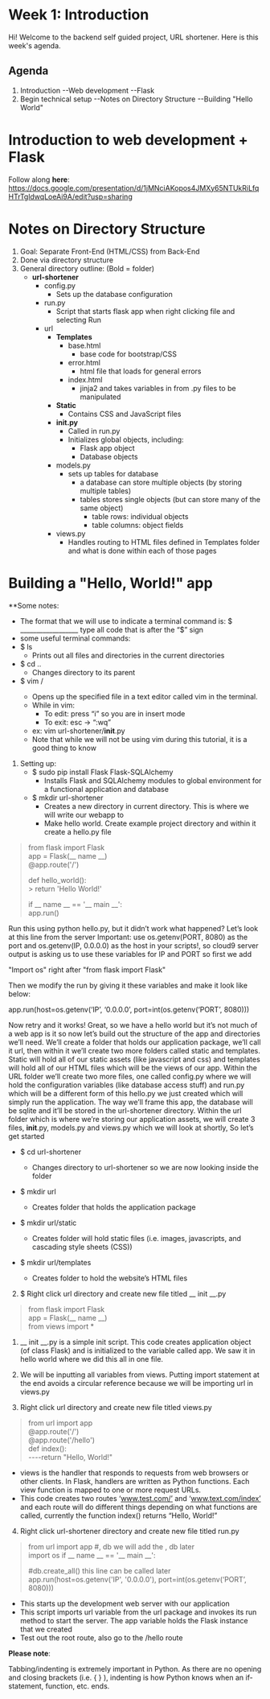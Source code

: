 # Week 1: Introduction

Hi! Welcome to the backend self guided project, URL shortener. Here is this week's agenda.

## Agenda
1. Introduction
	--Web development
	--Flask
2. Begin technical setup
	--Notes on Directory Structure
	--Building "Hello World"

# Introduction to web development + Flask

Follow along **here**: https://docs.google.com/presentation/d/1jMNciAKopos4JMXy65NTUkRiLfqHTrTgldwqLoeAi9A/edit?usp=sharing

# Notes on Directory Structure

1.  Goal: Separate Front-End (HTML/CSS) from Back-End
2.  Done via directory structure
3.  General directory outline: (Bold = folder)
	-   **url-shortener**
		-   config.py
			-   Sets up the database configuration
		-   run.py
			-   Script that starts flask app when right clicking file and selecting Run
		-   url
			-   **Templates**
				-   base.html
					-   base code for bootstrap/CSS
				-   error.html
					-   html file that loads for general errors
				-   index.html
					-   jinja2 and takes variables in from .py files to be manipulated
			-   **Static**
				-   Contains CSS and JavaScript files
			-   **__init__.py**
				-   Called in run.py    
				-   Initializes global objects, including:
					-   Flask app object    
					-   Database objects
			-   models.py
				-   sets up tables for database
					-   a database can store multiple objects (by storing multiple tables)
					-   tables stores single objects (but can store many of the same object)
						-   table rows: individual objects
						-   table columns: object fields
			-   views.py
				-   Handles routing to HTML files defined in Templates folder and what is done within each of those pages

# Building a "Hello, World!" app

**Some notes:
-   The format that we will use to indicate a terminal command is:
$ __________________
type all code that is after the “$” sign
-   some useful terminal commands:
-   $ ls
	-   Prints out all files and directories in the current directories
-   $ cd ..
	-   Changes directory to its parent
-   $ vim <filedirectory>/<filename>
	-   Opens up the specified file in a text editor called vim in the terminal.
	-   While in vim:
		-   To edit:  press “i”  so you are in insert mode
		-   To exit:  esc -> “:wq”
	-   ex: vim url-shortener/__init__.py
	-   Note that while we will not be using vim during this tutorial, it is a good thing to know
1.  Setting up:
	- $ sudo pip install Flask Flask-SQLAlchemy
		- Installs Flask and SQLAlchemy modules to global environment for a functional application and database
	- $ mkdir url-shortener
		- Creates a new directory in current directory. This is where we will write our webapp to
		- Make hello world. Create example project directory and within it create a hello.py file

> 	from flask import Flask  
>  app = Flask(__ name __)    
>  @app.route('/')  
> 
>  def  hello_world():  
	>  return  'Hello World!'  
> 
> if  __ name __  ==  '__ main __':   
	app.run()

Run this using python hello.py, but it didn’t work what happened? Let’s look at this line from the server Important: use os.getenv(PORT, 8080) as the port and os.getenv(IP, 0.0.0.0) as the host in your scripts!, so cloud9 server output is asking us to use these variables for IP and PORT so first we add

"Import os" right after "from flask import Flask"

Then we modify the run by giving it these variables and make it look like below:

app.run(host=os.getenv(‘IP’, ‘0.0.0.0’, port=int(os.getenv(‘PORT’, 8080)))

Now retry and it works! Great, so we have a hello world but it’s not much of a web app is it so now let’s build out the structure of the app and directories we’ll need. We’ll create a folder that holds our application package, we’ll call it url, then within it we’ll create two more folders called static and templates. Static will hold all of our static assets (like javascript and css) and templates will hold all of our HTML files which will be the views of our app. Within the URL folder we’ll create two more files, one called config.py where we will hold the configuration variables (like database access stuff) and run.py which will be a different form of this hello.py we just created which will simply run the application. The way we’ll frame this app, the database will be sqlite and it’ll be stored in the url-shortener directory. Within the url folder which is where we’re storing our application assets, we will create 3 files, __init__.py, models.py and views.py which we will look at shortly, So let’s get started

-  $ cd url-shortener
	 - Changes directory to url-shortener so we are now looking inside the folder
   
-	$ mkdir url
    - Creates folder that holds the application package
- $ mkdir url/static
	-  Creates folder will hold static files (i.e. images, javascripts, and cascading style sheets (CSS))
-  $ mkdir url/templates
	- Creates folder to hold the website’s HTML files
    

2.  $ Right click url directory and create new file titled __ init __.py
    

> from flask import  Flask      
> app = Flask(__ name __)   
> from views import *

1.  __ init __.py is a simple init script. This code creates application object (of class Flask) and is initialized to the variable called app. We saw it in hello world where we did this all in one file.
    
2.  We will be inputting all variables from views. Putting import statement at the end avoids a circular reference because we will be importing url in views.py

3.  Right click url directory and create new file titled views.py
    

> from url import app      
> @app.route('/')  
>  @app.route('/hello')   
> def index():  
   ----return  "Hello, World!"

-  views is the handler that responds to requests from web browsers or other clients. In Flask, handlers are written as Python functions. Each view function is mapped to one or more request URLs.
  - This code creates two routes ‘www.test.com/’ and ‘www.text.com/index’ and each route will do different things depending on what functions are called, currently the function index() returns “Hello, World!”
    

4.  Right click url-shortener directory and create new file titled run.py
  

> from url import app #, db we will add the , db later   
> import os 
> if __ name __ == '__ main __':
> 
> #db.create_all() this line can be called later app.run(host=os.getenv('IP', '0.0.0.0'), port=int(os.getenv(‘PORT’,
> 8080)))

-  This starts up the development web server with our application
-  This script imports url variable from the url package and invokes its run method to start the server. The app variable holds the Flask instance that we created
-  Test out the root route, also go to the /hello route
    
**Please note**:

Tabbing/indenting is extremely important in Python. As there are no opening and closing brackets (i.e. { } ), indenting is how Python knows when an if-statement, function, etc. ends.



